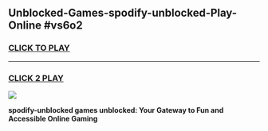 
## Unblocked-Games-spodify-unblocked-Play-Online #vs6o2
<h3>
<a href="https://news.freeplayer.one?title=spodify-unblocked&ref=3">CLICK TO PLAY</a></h3>
<hr>

<h3>
<a href="https://news.freeplayer.one?title=spodify-unblocked&ref=3">CLICK 2 PLAY</a>
  
</h3>

<a href="https://news.freeplayer.one?title=spodify-unblocked&ref=3"><img src="https://clearcache.store/games.png"></a>


**spodify-unblocked games unblocked: Your Gateway to Fun and Accessible Online Gaming**
